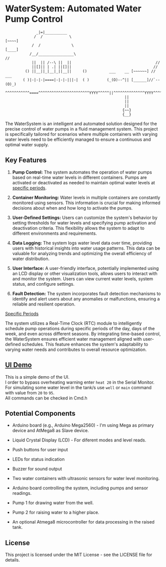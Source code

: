 # WaterSystem: Automated Water Pump Control

```
              _|=|__________
             /  /            \                                       [~~~~]
            /  /              \                                      [____]
           /__/________________\                                     //
            ||  || /--\ ||  ||                                      //
            ||[]|| | .| ||[]||                                     //
         () ||__||_|__|_||__||     ()          ___    __ [~~~~~~] //   ___
        ( )|-|-|-|====|-|-|-|||-|  ( ) 	      (_(O)--^|| [______]//`--(O)_)
       ^^^^^^^^^^^====^^^^^^^^^^^^^^^^^^^^^^^YYYY^^^^^||^^^^^^^^^^^^^^YYYY^^^^^^/
                                                      ||
                                                      ||
                                                      ||
                                                     {~~}
                                                     {__}
```

The WaterSystem is an intelligent and automated solution designed for the precise control of water pumps in a fluid
management
system. This project is specifically tailored for scenarios where multiple containers with varying water levels need to
be
efficiently managed to ensure a continuous and optimal water supply.

## Key Features

1. **Pump Control:** The system automates the operation of water pumps based on real-time water levels in different
   containers.
   Pumps are activated or deactivated as needed to maintain optimal water levels
   at [specific periods](#specific-periods).

2. **Container Monitoring:** Water levels in multiple containers are constantly monitored using sensors. This
   information is crucial
   for making informed decisions about when and how long to activate the pumps.

3. **User-Defined Settings:** Users can customize the system's behavior by setting thresholds for water levels and
   specifying pump
   activation and deactivation criteria. This flexibility allows the system to adapt to different environments and
   requirements.

4. **Data Logging:** The system logs water level data over time, providing users with historical insights into water
   usage patterns.
   This data can be valuable for analyzing trends and optimizing the overall efficiency of water distribution.

5. **User Interface:** A user-friendly interface, potentially implemented using an LCD display or other visualization
   tools, allows
   users to interact with and monitor the system. Users can view current water levels, system status, and configure
   settings.

6. **Fault Detection:** The system incorporates fault detection mechanisms to identify and alert users about any
   anomalies or
   malfunctions, ensuring a reliable and resilient operation.

<a name="specific-periods"></a> <ins>Specific Periods</ins>

The system utilizes a Real-Time Clock (RTC) module to intelligently schedule pump operations during specific periods of
the day,
days of the week, and even across different seasons. By integrating time-based control, the WaterSystem ensures
efficient water
management aligned with user-defined schedules. This feature enhances the system's adaptability to varying water needs
and
contributes to overall resource optimization.

## [UI Demo](https://wokwi.com/projects/392574312711891969)

This is a simple demo of the UI. \
I order to bypass overheating warning enter `heat 20` in the Serial Monitor.\
For simulating some water level in the tank/s use `well` or `main` command with value from `20` to `95`.\
All commands can be checked in Cmd.h

## Potential Components

* Arduino board (e.g., Arduino Mega2560) - I'm using Mega as primary device and AtMega8 as Slave device.
* Liquid Crystal Display (LCD) - For diferent modes and level reads.
* Push buttons for user input
* LEDs for status indication
* Buzzer for sound output

* Two water containers with ultrasonic sensors for water level monitoring.
* Arduino board controlling the system, including pumps and sensor readings.
* Pump 1 for drawing water from the well.
* Pump 2 for raising water to a higher place.
* An optional Atmega8 microcontroller for data processing in the raised tank.

## License

This project is licensed under the MIT License - see the LICENSE file for details.

